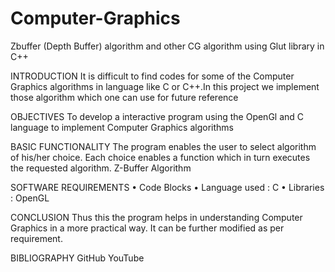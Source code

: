 # Computer-Graphics
Zbuffer (Depth Buffer) algorithm and other CG algorithm using Glut library in C++  

INTRODUCTION 
It is difficult to find codes for some of the Computer Graphics  algorithms in language like C or C++.In this project we implement those algorithm which one can use for future reference

OBJECTIVES
 To develop a interactive program using the OpenGl and C language to implement Computer Graphics algorithms

BASIC FUNCTIONALITY
The program enables the user to select algorithm of his/her  choice.
Each choice enables a function which in turn executes the requested algorithm.
Z-Buffer Algorithm


 SOFTWARE REQUIREMENTS 
•	Code Blocks
•	Language used : C 
•	Libraries : OpenGL


CONCLUSION 
Thus this the program helps in understanding Computer Graphics in a more practical way. It can be further modified as per requirement.

BIBLIOGRAPHY
GitHub
YouTube



